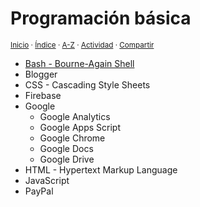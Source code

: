 # Programación básica
<sup>[Inicio](../index.md) · [Índice](../index.md#contenido) · [A-Z](../indices/alfabetico.md) · [Actividad](../indices/actividad.md) · [Compartir](https://x.com/intent/tweet?text=Programaci%C3%B3n%20b%C3%A1sica%3A%20Bash%20-%20Bourne-Again%20Shell%2C%20Blogger%2C%20CSS%20-%20Cascading%20Style%20Sheets%2C%20Firebase%2C%20Google%2C%20HTML%20-%20Hypertext%20Markup%20Language%2C%20JavaScript%2C%20PayPal.%0A%E2%86%92%20https%3A%2F%2Fjucardus.github.io%2Findices%2Fprogramacion.html%0A%0A%23indcs_jucardus%20%23prgrmcn_jucardus%0A%40jucardus)</sup>

* [Bash - Bourne-Again Shell](../indices/bash.md)
* Blogger
* CSS - Cascading Style Sheets
* Firebase
* Google
  * Google Analytics
  * Google Apps Script
  * Google Chrome
  * Google Docs
  * Google Drive
* HTML - Hypertext Markup Language
* JavaScript
* PayPal
